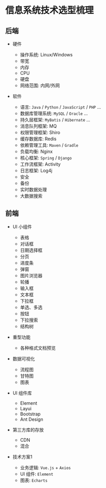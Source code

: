 # 信息系统技术选型梳理

## 后端

- 硬件
  - 操作系统: Linux/Windows
  - 带宽
  - 内存
  - CPU
  - 硬盘
  - 网络范围: 内网/外网

- 软件
  - 语言: `Java` / `Python` / `JavaScript` / `PHP` ...
  - 数据库管理系统: `MySQL` / `Oracle` ...
  - 持久层框架: `MyBatis` / `Hibernate` ...
  - 消息队列框架: MQ
  - 权限管理框架: Shiro
  - 缓存数据库: Redis
  - 依赖管理工具: `Maven` / `Gradle`
  - 负载均衡: Nginx
  - 核心框架: `Spring` / `Django`
  - 工作流框架: Activity
  - 日志框架: Log4j
  - 安全
  - 备份
  - 实时数据处理
  - 大数据搜索

## 前端

- UI 小组件
  - 表格
  - 对话框
  - 日期选择框
  - 分页
  - 进度条
  - 弹窗
  - 图片浏览器
  - 轮播
  - 输入框
  - 文本框
  - 下拉框
  - 单选、多选
  - 按钮
  - 下拉搜索
  - 结构树

- 重型功能
  - 各种格式文档预览

- 数据可视化
  - 流程图
  - 甘特图
  - 图表

- UI 组件库
  - Element
  - Layui
  - Bootstrap
  - Ant Design

- 第三方库的存放
  - CDN
  - 混合

- 技术方案1
  - 业务逻辑: `Vue.js` + `Axios`
  - UI 组件: `Element`
  - 图表: `Echarts`
